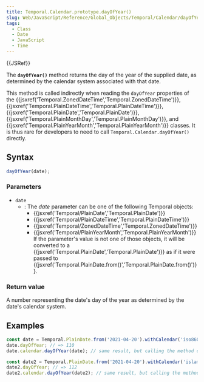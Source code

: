 ```yaml
---
title: Temporal.Calendar.prototype.dayOfYear()
slug: Web/JavaScript/Reference/Global_Objects/Temporal/Calendar/dayOfYear
tags:
  - Class
  - Date
  - JavaScript
  - Time
---
```

{{JSRef}}

The **`dayOfYear()`** method returns the day of the year of the supplied date,
as determined by the calendar system associated with that date.

This method is called indirectly when reading the `dayOfYear` properties of the
{{jsxref('Temporal.ZonedDateTime','Temporal.ZonedDateTime')}},
{{jsxref('Temporal.PlainDateTime','Temporal.PlainDateTime')}},
{{jsxref('Temporal.PlainDate','Temporal.PlainDate')}},
{{jsxref('Temporal.PlainMonthDay','Temporal.PlainMonthDay')}},
and
{{jsxref('Temporal.PlainYearMonth','Temporal.PlainYearMonth')}}
classes. It is thus rare for developers to need to call
`Temporal.Calendar.dayOfYear()` directly.

## Syntax

```js
dayOfYear(date);
```

### Parameters

- `date`
  - : The _date_ parameter can be one of the following Temporal objects:
    - {{jsxref('Temporal/PlainDate','Temporal.PlainDate')}}
    - {{jsxref('Temporal/PlainDateTime','Temporal.PlainDateTime')}}
    - {{jsxref('Temporal/ZonedDateTime','Temporal.ZonedDateTime')}}
    - {{jsxref('Temporal/PlainYearMonth','Temporal.PlainYearMonth')}}
      If the parameter's value is not one of those objects, it will be converted
      to a
      {{jsxref('Temporal.PlainDate','Temporal.PlainDate')}}
      as if it were passed to
      {{jsxref('Temporal.PlainDate.from()','Temporal.PlainDate.from()')}}.

### Return value

A number representing the date's day of the year as determined by the date's
calendar system.

## Examples

```js
const date = Temporal.PlainDate.from('2021-04-20').withCalendar('iso8601');
date.dayOfYear; // => 110
date.calendar.dayOfYear(date); // same result, but calling the method directly

const date2 = Temporal.PlainDate.from('2021-04-20').withCalendar('islamic');
date2.dayOfYear; // => 112
date2.calendar.dayOfYear(date2); // same result, but calling the method directly
```
